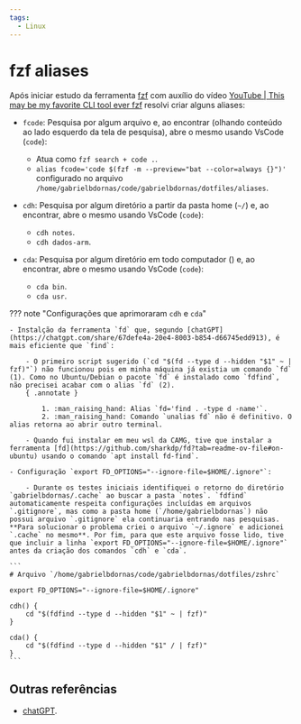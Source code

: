 ```yaml
---
tags:
  - Linux
---
```


# fzf aliases

Após iniciar estudo da ferramenta [fzf](https://github.com/junegunn/fzf) com auxílio do vídeo [YouTube | This may be my favorite CLI tool ever fzf](./20250321_youtube_this_may_be_my_favorite_cli_tool_ever_fzf.md) resolvi criar alguns aliases:

- `fcode`: Pesquisa por algum arquivo e, ao encontrar (olhando conteúdo ao lado esquerdo da tela de pesquisa), abre o mesmo usando VsCode (`code`):
    - Atua como `fzf search + code .`.
    - `alias fcode='code $(fzf -m --preview="bat --color=always {}")'` configurado no arquivo `/home/gabrielbdornas/code/gabrielbdornas/dotfiles/aliases`.

- `cdh`: Pesquisa por algum diretório a partir da pasta home (`~/`) e, ao encontrar, abre o mesmo usando VsCode (`code`):
    - `cdh notes`.
    - `cdh dados-arm`.

- `cda`: Pesquisa por algum diretório em todo computador () e, ao encontrar, abre o mesmo usando VsCode (`code`):
    - `cda bin`.
    - `cda usr`.

??? note "Configurações que aprimoraram `cdh` e `cda`"

    - Instalção da ferramenta `fd` que, segundo [chatGPT](https://chatgpt.com/share/67defe4a-20e4-8003-b854-d66745edd913), é mais eficiente que `find`:

        - O primeiro script sugerido (`cd "$(fd --type d --hidden "$1" ~ | fzf)"`) não funcionou pois em minha máquina já existia um comando `fd` (1). Como no Ubuntu/Debian o pacote `fd` é instalado como `fdfind`, não precisei acabar com o alias `fd` (2).
        { .annotate }

            1. :man_raising_hand: Alias `fd='find . -type d -name'`.
            2. :man_raising_hand: Comando `unalias fd` não é definitivo. O alias retorna ao abrir outro terminal.

        - Quando fui instalar em meu wsl da CAMG, tive que instalar a ferramenta [fd](https://github.com/sharkdp/fd?tab=readme-ov-file#on-ubuntu) usando o comando `apt install fd-find`.

    - Configuração `export FD_OPTIONS="--ignore-file=$HOME/.ignore"`:

        - Durante os testes iniciais identifiquei o retorno do diretório `gabrielbdornas/.cache` ao buscar a pasta `notes`. `fdfind` automaticamente respeita configurações incluídas em arquivos `.gitignore`, mas como a pasta home (`/home/gabrielbdornas`) não possui arquivo `.gitignore` ela continuaria entrando nas pesquisas. **Para solucionar o problema criei o arquivo `~/.ignore` e adicionei `.cache` no mesmo**. Por fim, para que este arquivo fosse lido, tive que incluir a linha `export FD_OPTIONS="--ignore-file=$HOME/.ignore"` antes da criação dos comandos `cdh` e `cda`.

    ```
    # Arquivo `/home/gabrielbdornas/code/gabrielbdornas/dotfiles/zshrc`

    export FD_OPTIONS="--ignore-file=$HOME/.ignore"

    cdh() {
        cd "$(fdfind --type d --hidden "$1" ~ | fzf)"
    }

    cda() {
        cd "$(fdfind --type d --hidden "$1" / | fzf)"
    }
    ```



## Outras referências

- [chatGPT](https://chatgpt.com/share/67defe4a-20e4-8003-b854-d66745edd913).
